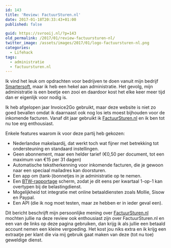 ```yaml
---
id: 143
title: 'Review: FactuurSturen.nl'
date: 2017-01-18T20:33:43+01:00
published: false

guid: https://svrooij.nl/?p=143
old_permalink: /2017/01/review-factuursturen-nl/
twitter_image: /assets/images/2017/01/logo-factuursturen-nl.png
categories:
  - Lifehack
tags:
  - administratie
  - factuursturen.nl
---
```


Ik vind het leuk om opdrachten voor bedrijven te doen vanuit mijn bedrijf [Smartersoft](https://smartersoft.nl), maar ik heb een hekel aan administratie. Het gevolg, mijn administratie is een beetje een zooi en daardoor kost het elke keer meer tijd dan er eigenlijk voor nodig is.

Ik heb afgelopen jaar Invoice2Go gebruikt, maar deze website is niet zo goed bevallen omdat ik daarnaast ook nog los iets moest bijhouden voor de inkomende facturen. Vanaf dit jaar gebruikt ik <a href="https://www.factuursturen.nl/?a=3023" target="_blank" rel="noopener noreferrer">FactuurSturen.nl</a> en ik ben tot nu toe erg enthousiast.

<!--more-->

Enkele features waarom ik voor deze partij heb gekozen:

* Nederlandse makelaardij, dat werkt toch wat fijner met betrekking tot ondersteuning en standaard instellingen.
* Geen abonnement, maar een helder tarief (€0,50 per document, tot een maximum van €15 per 31 dagen)
* Automatische tekstherkenning voor inkomende facturen, die je gewoon naar een speciaal mailadres kan doorsturen.
* Een app om (tank-)bonnetjes in je administratie op te nemen.
* Een [BTW-rapportage](/assets/images/2017/01/factuursturen_btw_rapportage.png) scherm, zodat je dit eens per kwartaal 1-op-1 kan overtypen bij de belastingdienst.
* Mogelijkheid tot integratie met online betaaldiensten zoals Mollie, Sisow en Paypal.
* Een API (die ik nog moet testen, maar ze hebben er in ieder geval een).

Dit bericht beschrijft mijn persoonlijke mening over <a href="https://www.factuursturen.nl/?a=3023" target="_blank" rel="noopener noreferrer">FactuurSturen.nl</a> mochten jullie na deze review ook enthousiast zijn over FactuurSturen.nl en een van de links op deze pagina gebruiken, dan krijg ik als jullie een betaald account nemen een kleine vergoeding. Het kost jou niks extra en ik krijg een extraatje per klant die via mij gebruik gaat maken van deze (tot nu toe) geweldige dienst.